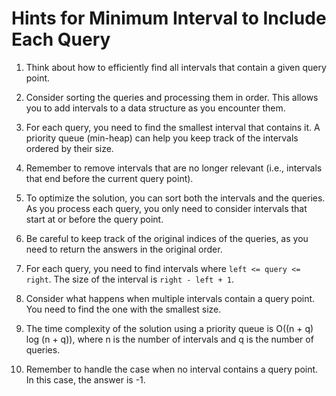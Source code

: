 # Hints for Minimum Interval to Include Each Query

1. Think about how to efficiently find all intervals that contain a given query
   point.

2. Consider sorting the queries and processing them in order. This allows you
   to add intervals to a data structure as you encounter them.

3. For each query, you need to find the smallest interval that contains it. A
   priority queue (min-heap) can help you keep track of the intervals ordered
   by their size.

4. Remember to remove intervals that are no longer relevant (i.e., intervals
   that end before the current query point).

5. To optimize the solution, you can sort both the intervals and the queries.
   As you process each query, you only need to consider intervals that start at
   or before the query point.

6. Be careful to keep track of the original indices of the queries, as you need
   to return the answers in the original order.

7. For each query, you need to find intervals where `left <= query <= right`.
   The size of the interval is `right - left + 1`.

8. Consider what happens when multiple intervals contain a query point. You
   need to find the one with the smallest size.

9. The time complexity of the solution using a priority queue is O((n + q) log
   (n + q)), where n is the number of intervals and q is the number of queries.

10. Remember to handle the case when no interval contains a query point. In
    this case, the answer is -1.
